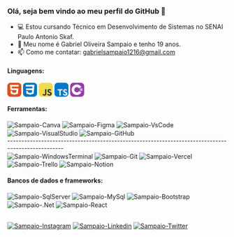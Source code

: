 ### Olá, seja bem vindo ao meu perfil do GitHub 👋

- 💻 Estou cursando Técnico em Desenvolvimento de Sistemas no SENAI Paulo Antonio Skaf.
- 💬 Meu nome é Gabriel Oliveira Sampaio e tenho 19 anos.
- 📫 Como me contatar: gabrielsampaio1216@gmail.com

#### Linguagens:
<div>
  <img align="center" alt="Sampaio-HTML" height="32" width="32" src="https://github.com/tandpfun/skill-icons/blob/main/icons/HTML.svg">
  <img align="center" alt="Sampaio-CSS" height="32" width="32" src="https://github.com/tandpfun/skill-icons/blob/main/icons/CSS.svg">
  <img align="center" alt="Sampaio-Js" height="32" width="32" src="https://github.com/tandpfun/skill-icons/blob/main/icons/JavaScript.svg">
  <img align="center" alt="Sampaio-Ts" height="32" width="32" src="https://github.com/tandpfun/skill-icons/blob/main/icons/TypeScript.svg">
  <img align="center" alt="Sampaio-CSharp" height="32" width="32" src="https://github.com/tandpfun/skill-icons/blob/main/icons/CS.svg">
<div/>
  
#### Ferramentas:
<div>
  <img align="center" alt="Sampaio-Canva" src="https://img.shields.io/badge/Canva-%2300C4CC.svg?&style=for-the-badge&logo=Canva&logoColor=white">
  <img align="center" alt="Sampaio-Figma" src="https://img.shields.io/badge/Figma-F24E1E?style=for-the-badge&logo=figma&logoColor=white">
  <img align="center" alt="Sampaio-VsCode" src="https://img.shields.io/badge/VSCode-0078D4?style=for-the-badge&logo=visual%20studio%20code&logoColor=white">
  <img align="center" alt="Sampaio-VisualStudio" src="https://img.shields.io/badge/Visual_Studio-5C2D91?style=for-the-badge&logo=visual%20studio&logoColor=white">
  <img align="center" alt="Sampaio-GitHub" src="https://img.shields.io/badge/GitHub-100000?style=for-the-badge&logo=github&logoColor=white">
<div/>
--------------------------------------------------------------------------------------------------
<div>  
  <img align="center" alt="Sampaio-WindowsTerminal" src="https://img.shields.io/badge/windows%20terminal-4D4D4D?style=for-the-badge&logo=windows%20terminal&logoColor=white">
  <img align="center" alt="Sampaio-Git" src="https://img.shields.io/badge/GIT-E44C30?style=for-the-badge&logo=git&logoColor=white">
  <img align="center" alt="Sampaio-Vercel" src="https://img.shields.io/badge/Vercel-000000?style=for-the-badge&logo=vercel&logoColor=white">
  <img align="center" alt="Sampaio-Trello" src="https://img.shields.io/badge/Trello-0052CC?style=for-the-badge&logo=trello&logoColor=white">
  <img align="center" alt="Sampaio-Notion" src="https://img.shields.io/badge/Notion-000000?style=for-the-badge&logo=notion&logoColor=white">
</div>

#### Bancos de dados e frameworks:
<div>
  <img align="center" alt="Sampaio-SqlServer" src="https://img.shields.io/badge/Microsoft%20SQL%20Server-CC2927?style=for-the-badge&logo=microsoft%20sql%20server&logoColor=white">
  <img align="center" alt="Sampaio-MySql" src="https://img.shields.io/badge/MySQL-005C84?style=for-the-badge&logo=mysql&logoColor=white">
  <img align="center" alt="Sampaio-Bootstrap" src="https://img.shields.io/badge/Bootstrap-563D7C?style=for-the-badge&logo=bootstrap&logoColor=white">
  <img align="center" alt="Sampaio-.Net" src="https://img.shields.io/badge/.NET-512BD4?style=for-the-badge&logo=dotnet&logoColor=white">    
  <img align="center" alt="Sampaio-React" src="https://img.shields.io/badge/React-20232A?style=for-the-badge&logo=react&logoColor=61DAFB">
</div>

  ##
 
<div> 
  <a href="https://www.instagram.com/gsampaiowz/?hl=pt-br" target="_blank"><img align="center" alt="Sampaio-Instagram" height="30" width="40" src="https://raw.githubusercontent.com/gauravghongde/social-icons/master/SVG/White/Instagram_white.svg" target="_blank"></a>
  <a href="https://www.linkedin.com/in/gsampaiowz/" target="_blank"><img align="center" alt="Sampaio-Linkedin" height="30" width="40" src="https://raw.githubusercontent.com/gauravghongde/social-icons/master/SVG/White/LinkedIN_white.svg" target="_blank"></a> 
  <a href="https://twitter.com/gsampaiowz" target="_blank"><img align="center" alt="Sampaio-Twitter" height="30" width="40" src="https://raw.githubusercontent.com/gauravghongde/social-icons/master/SVG/White/Twitter_white.svg" target="_blank"></a> 
</div>
